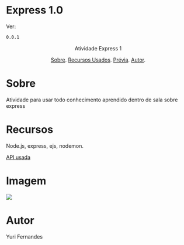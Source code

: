 # Express 1.0

Ver:
```sh
0.0.1
```


<p align="center">Atividade Express 1</p>

<p align="center">
  <a href="#sobre">Sobre</a>.
   <a href="#recursos">Recursos Usados</a>.
  <a href="#imagem">Prévia</a>.
  <a href="#autor">Autor</a>.
</p>

# Sobre
<p>Atividade para usar todo conhecimento aprendido dentro de sala sobre express</p>

# Recursos
<p>Node.js, express, ejs, nodemon.</p>
<p><a href="https://pokeapi.co/">API usada</a></p>

# Imagem
<img src="https://i.imgur.com/DE61ped.png">

# Autor
<p>Yuri Fernandes</p>


